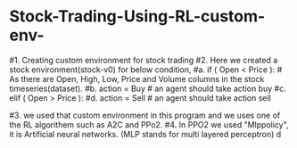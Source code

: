 # Stock-Trading-Using-RL-custom-env-

#1. Creating custom environment for stock trading 
#2. Here we created a stock environment(stock-v0) for below condition,
    #a. if ( Open < Price ): # As there are Open, High, Low, Price and Volume columns in the stock timeseries(dataset).
    #b.     action = Buy # an agent should take action buy
    #c. elif ( Open > Price ):
    #d.     action = Sell # an agent should take action sell
      
#3. we used that custom environment in this program and we uses one of the RL algorithem such as A2C and PPo2.
#4. In PPO2 we used "Mlppolicy", it is Artificial neural networks. (MLP stands for multi layered perceptron)
d

